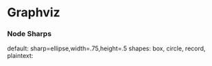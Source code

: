 Graphviz
========

### Node Sharps

default: sharp=ellipse,width=.75,height=.5
shapes: box, circle, record, plaintext:
